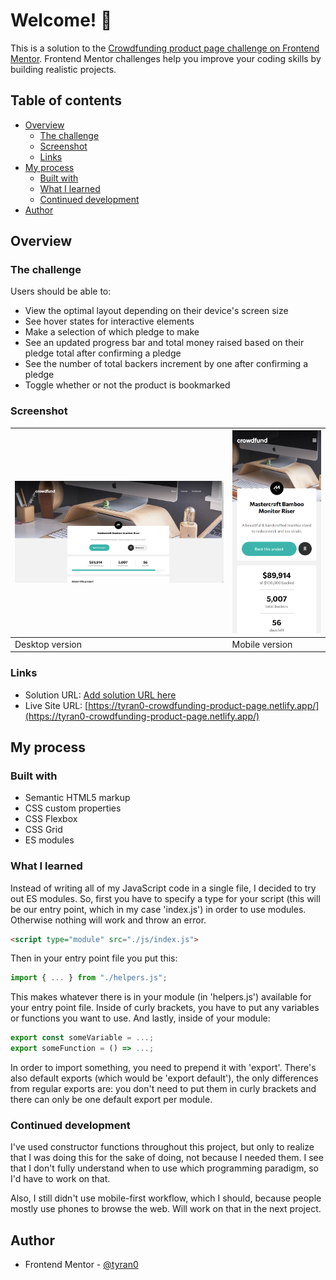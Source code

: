 # Welcome! 👋

This is a solution to the [Crowdfunding product page challenge on Frontend Mentor](https://www.frontendmentor.io/challenges/crowdfunding-product-page-7uvcZe7ZR). Frontend Mentor challenges help you improve your coding skills by building realistic projects. 

## Table of contents

- [Overview](#overview)
  - [The challenge](#the-challenge)
  - [Screenshot](#screenshot)
  - [Links](#links)
- [My process](#my-process)
  - [Built with](#built-with)
  - [What I learned](#what-i-learned)
  - [Continued development](#continued-development)
- [Author](#author)

## Overview

### The challenge

Users should be able to:

- View the optimal layout depending on their device's screen size
- See hover states for interactive elements
- Make a selection of which pledge to make
- See an updated progress bar and total money raised based on their pledge total after confirming a pledge
- See the number of total backers increment by one after confirming a pledge
- Toggle whether or not the product is bookmarked

### Screenshot

| ![](./screenshots/desktop.png) | ![](./screenshots/mobile.png) |
| ------------------------------ | ----------------------------- |
| Desktop version                | Mobile version                |

### Links

- Solution URL: [Add solution URL here](https://your-solution-url.com)
- Live Site URL: [https://tyran0-crowdfunding-product-page.netlify.app/](https://tyran0-crowdfunding-product-page.netlify.app/)

## My process

### Built with

- Semantic HTML5 markup
- CSS custom properties
- CSS Flexbox
- CSS Grid
- ES modules

### What I learned

Instead of writing all of my JavaScript code in a single file, I decided to try out ES modules. So, first you have to specify a type for your script (this will be our entry point, which in my case 'index.js') in order to use modules. Otherwise nothing will work and throw an error.

```html
<script type="module" src="./js/index.js">
```

Then in your entry point file you put this:

```javascript
import { ... } from "./helpers.js";
```

This makes whatever there is in your module (in 'helpers.js') available for your entry point file.
Inside of curly brackets, you have to put any variables or functions you want to use.
And lastly, inside of your module:

```javascript
export const someVariable = ...;
export someFunction = () => ...;
```

In order to import something, you need to prepend it with 'export'. There's also default exports (which would be 'export default'), the only differences from regular exports are: you don't need to put them in curly brackets and there can only be one default export per module.

### Continued development

I've used constructor functions throughout this project, but only to realize that I was doing this for the sake of doing, not because I needed them. I see that I don't fully understand when to use which programming paradigm, so I'd have to work on that.

Also, I still didn't use mobile-first workflow, which I should, because people mostly use phones to browse the web. Will work on that in the next project.

## Author

- Frontend Mentor - [@tyran0](https://www.frontendmentor.io/profile/tyran0)